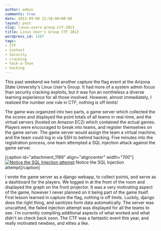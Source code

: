 ```yaml
---
author: admin
comments: true
date: 2013-09-08 21:58:06+00:00
layout: post
slug: linux-users-group-ctf-2013
title: Linux User's Group CTF 2013
wordpress_id: 1187
tags:
- CTF
- Contest
- Security
- cracking
- hack-a-thon
- hacking
---
```


This past weekend we held another capture the flag event at the Arizona State University's Linux User's Group. It had more of a system admin focus than security cracking exploits, but it was fun an nontheless a diverse learning experience for all those involved. However, almost immediately, I realized the number one rule in CTF, nothing is off limits!
<!-- more -->
The game was organized into two parts, a game server which collected the the scores and displayed the point totals of all teams in real-time, and the virtual servers (hosted on Amazon EC2) which contained the actual games. Players were encouraged to break into teams, and register themselves on the game server. The game server would assign the team a virtual machine, and the team could log in via SSH to behind hacking. Five minutes into the registration process, one team attempted a SQL injection attack against the game server.

[caption id="attachment_1189" align="aligncenter" width="700"][![Notice the SQL Injection attempt](http://www.codestrokes.com/wp-content/uploads/2013/09/Final-Score-1024x429.png)](http://www.codestrokes.com/wp-content/uploads/2013/09/Final-Score.png) Notice the SQL Injection attempt[/caption]

I wrote the game server as a django webapp, to collect points, and serve as a dashboard for the players. We logged in at the front of the room and displayed the graph on the front projector. It was a very motivating aspect of the game, however I never planned on it being part of the game itself.  First lesson learned in capture the flag, nothing is off limits. Luckily, django does the right thing, and sanitizes form data automatically. The server was unscathed, the failed injection attempt was displayed for all the teams to see. I'm currently compiling additional aspects of what worked and what didn't so check back soon. The CTF was a fantastic event this year, and really motivated newbies, and elites a like. 



